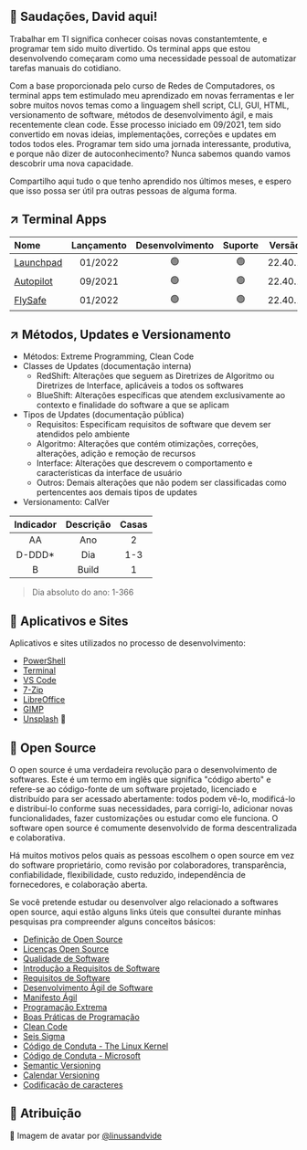 ## :vulcan_salute: Saudações, David aqui!

Trabalhar em TI significa conhecer coisas novas constantemtente, e programar tem sido muito divertido. Os terminal apps que estou desenvolvendo começaram como uma necessidade pessoal de automatizar tarefas manuais do cotidiano.

Com a base proporcionada pelo curso de Redes de Computadores, os terminal apps tem estimulado meu aprendizado em novas ferramentas e ler sobre muitos novos temas como a linguagem shell script, CLI, GUI, HTML, versionamento de software, métodos de desenvolvimento ágil, e mais recentemente clean code. Esse processo iniciado em 09/2021, tem sido convertido em novas ideias, implementações, correções e updates em todos todos eles. Programar tem sido uma jornada interessante, produtiva, e porque não dizer de autoconhecimento? Nunca sabemos quando vamos descobrir uma nova capacidade.

Compartilho aqui tudo o que tenho aprendido nos últimos meses, e espero que isso possa ser útil pra outras pessoas de alguma forma. 

## :arrow_upper_right: Terminal Apps

|Nome|Lançamento|Desenvolvimento|Suporte|Versão|Algoritmo|Interface|Idioma|
|:---|:---:|:---:|:---:|:---:|:---:|:---:|:---:|
|[Launchpad](https://github.com/2uj1m28ohz/launchpad)|01/2022|:green_circle:|:green_circle:|22.40.1|22.40.1|22.35.1|PT-BR|
|[Autopilot](https://github.com/2uj1m28ohz/autopilot)|09/2021|:green_circle:|:green_circle:|22.40.1|22.40.1|22.35.1|PT-BR|
|[FlySafe](https://github.com/2uj1m28ohz/flysafe)|01/2022|:green_circle:|:green_circle:|22.40.1|22.40.1|22.35.1|PT-BR|

## :arrow_upper_right: Métodos, Updates e Versionamento
- Métodos: Extreme Programming, Clean Code
- Classes de Updates (documentação interna)
  - RedShift: Alterações que seguem as Diretrizes de Algoritmo ou Diretrizes de Interface, aplicáveis a todos os softwares
  - BlueShift: Alterações específicas que atendem exclusivamente ao contexto e finalidade do software a que se aplicam
- Tipos de Updates (documentação pública)
  - Requisitos: Especificam requisitos de software que devem ser atendidos pelo ambiente
  - Algoritmo: Alterações que contém otimizações, correções, alterações, adição e remoção de recursos
  - Interface: Alterações que descrevem o comportamento e características da interface de usuário
  - Outros: Demais alterações que não podem ser classificadas como pertencentes aos demais tipos de updates
- Versionamento: CalVer

|Indicador|Descrição|Casas|
|:---:|:---:|:---:|
|AA|Ano|2|
|D-DDD*|Dia|1-3|
|B|Build|1|

> Dia absoluto do ano: 1-366

## :rocket: Aplicativos e Sites
Aplicativos e sites utilizados no processo de desenvolvimento:
- [PowerShell](https://github.com/powershell/powershell)
- [Terminal](https://github.com/microsoft/terminal)
- [VS Code](https://github.com/microsoft/vscode)
- [7-Zip](https://7-zip.org)
- [LibreOffice](https://libreoffice.org)
- [GIMP](https://gimp.org)
- [Unsplash](https://unsplash.com) :clap:

## :white_heart: Open Source
O open source é uma verdadeira revolução para o desenvolvimento de softwares. Este é um termo em inglês que significa "código aberto" e refere-se ao código-fonte de um software projetado, licenciado e distribuído para ser acessado abertamente: todos podem vê-lo, modificá-lo e distribuí-lo conforme suas necessidades, para corrigí-lo, adicionar novas funcionalidades, fazer customizações ou estudar como ele funciona. O software open source é comumente desenvolvido de forma descentralizada e colaborativa.

Há muitos motivos pelos quais as pessoas escolhem o open source em vez do software proprietário, como revisão por colaboradores, transparência, confiabilidade, flexibilidade, custo reduzido, independência de fornecedores, e colaboração aberta.

Se você pretende estudar ou desenvolver algo relacionado a softwares open source, aqui estão alguns links úteis que consultei durante minhas pesquisas pra compreender alguns conceitos básicos:
- [Definição de Open Source](https://opensource.org/osd)
- [Licenças Open Source](https://opensource.org/licenses/category)
- [Qualidade de Software](https://www.devmedia.com.br/qualidade-de-software-engenharia-de-software-29/18209)
- [Introdução a Requisitos de Software](https://www.devmedia.com.br/introducao-a-requisitos-de-software/29580)
- [Requisitos de Software](https://www.devmedia.com.br/artigo-engenharia-de-software-3-requisitos-nao-funcionais/9525)
- [Desenvolvimento Ágil de Software](https://pt.wikipedia.org/wiki/Desenvolvimento_%C3%A1gil_de_software)
- [Manifesto Ágil](https://pt.wikipedia.org/wiki/Manifesto_%C3%A1gil)
- [Programação Extrema](https://pt.wikipedia.org/wiki/Programa%C3%A7%C3%A3o_extrema)
- [Boas Práticas de Programação](https://www.devmedia.com.br/boas-praticas-de-programacao/21137)
- [Clean Code](https://www.hostgator.com.br/blog/clean-code-o-que-e)
- [Seis Sigma](https://pt.m.wikipedia.org/wiki/Seis_Sigma)
- [Código de Conduta - The Linux Kernel](https://www.kernel.org/doc/html/latest/process/code-of-conduct.html)
- [Código de Conduta - Microsoft](https://opensource.microsoft.com/codeofconduct)
- [Semantic Versioning](https://semver.org)
- [Calendar Versioning](https://calver.org)
- [Codificação de caracteres](https://docs.microsoft.com/powershell/module/microsoft.powershell.core/about/about_character_encoding)

## :clap: Atribuição
:sunrise_over_mountains: Imagem de avatar por [@linussandvide](https://unsplash.com/photos/bhSNKT5aaMc)
